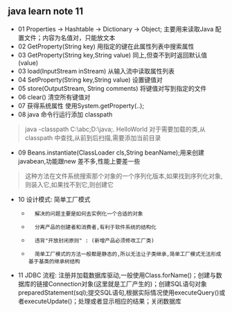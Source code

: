 ## java learn note 11

*	01	Properties -> Hashtable -> Dictionary -> Object; 主要用来读取Java 配置文件；内容为名值对，只能放文本
* 02	GetProperty(String key) 用指定的键在此属性列表中搜索属性
* 03	GetProperty(String key,String value) 同上,但查不到时返回默认值(value)
*	03	load(InputStream inStream) 从输入流中读取属性列表
* 04	SetProperty(String key,String value) 设置键值对
* 05	store(OutputStream, String comments) 将键值对写到指定的文件
* 06	clear() 清空所有键值对
* 07	获得系统属性 使用System.getProperty(..);
* 08	java 命令行运行添加 classpath
> java -classpath C:\abc;D:\java;. HelloWorld
> 对于需要加载的类,从classpath 中查找,从前到后扫描,需要添加当前目录

* 09	Beans.instantiate(ClassLoader cls,String beanName);用来创建javabean,功能跟new 差不多,性能上要差一些
> 这种方法在文件系统搜索那个对象的一个序列化版本,如果找到序列化对象,则装入它,如果找不到它,则创建它

*	10	设计模式: 简单工厂模式
	*		解决的问题主要是如何去实例化一个合适的对象
	*		分离产品的创建者和消费者,有利于软件系统的结构化
	*		违背"开放封闭原则" : (新增产品必须修改工厂类)
	*		简单工厂模式的方法一般都是静态的,所以无法让子类继承,简单工厂模式无法形成基于基类的继承树结构
*	11	JDBC 流程: 注册并加载数据库驱动,一般使用Class.forName()；创建与数据库的链接Connection对象(这里就是工厂产生的)；创建SQL语句对象preparedStatement(sql);提交SQL语句,根据实际情况使用executeQuery()或者executeUpdate()；处理或者显示相应的结果；关闭数据库
